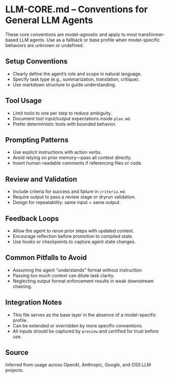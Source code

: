 # LLM-CORE.md – Conventions for General LLM Agents

These core conventions are model-agnostic and apply to most transformer-based LLM agents. Use as a fallback or base profile when model-specific behaviors are unknown or undefined.

## Setup Conventions

- Clearly define the agent’s role and scope in natural language.
- Specify task type (e.g., summarization, translation, critique).
- Use markdown structure to guide understanding.

## Tool Usage

- Limit tools to one per step to reduce ambiguity.
- Document tool input/output expectations inside `plan.md`.
- Prefer deterministic tools with bounded behavior.

## Prompting Patterns

- Use explicit instructions with action verbs.
- Avoid relying on prior memory—pass all context directly.
- Insert human-readable comments if referencing files or code.

## Review and Validation

- Include criteria for success and failure in `criteria.md`.
- Require output to pass a review stage or dryrun validation.
- Design for repeatability: same input = same output.

## Feedback Loops

- Allow the agent to rerun prior steps with updated context.
- Encourage reflection before promotion to compiled state.
- Use hooks or checkpoints to capture agent state changes.

## Common Pitfalls to Avoid

- Assuming the agent “understands” format without instruction.
- Passing too much context can dilute task clarity.
- Neglecting output format enforcement results in weak downstream chaining.

## Integration Notes

- This file serves as the base layer in the absence of a model-specific profile.
- Can be extended or overridden by more specific conventions.
- All inputs should be captured by `preview` and certified for trust before use.

## Source

Inferred from usage across OpenAI, Anthropic, Google, and OSS LLM projects.
